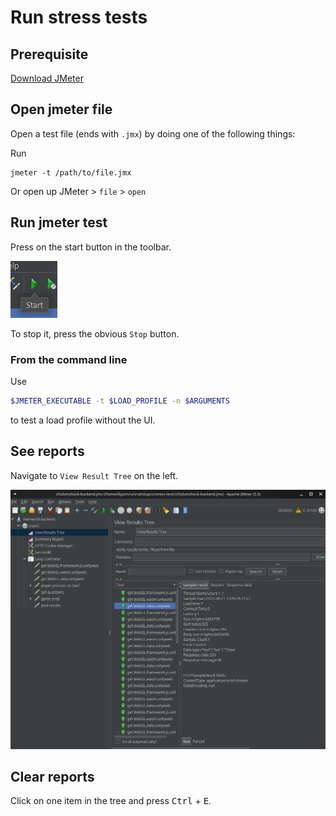 # Run stress tests

## Prerequisite

[Download JMeter](https://jmeter.apache.org/download_jmeter.cgi)

## Open jmeter file

Open a test file (ends with `.jmx`) by doing one of the following things:

Run

```
jmeter -t /path/to/file.jmx
```

Or open up JMeter > `file` > `open`

## Run jmeter test

Press on the start button in the toolbar.

![starting the test](images/start.png)

To stop it, press the obvious `Stop` button.

### From the command line

Use
```bash
$JMETER_EXECUTABLE -t $LOAD_PROFILE -n $ARGUMENTS
```
to test a load profile without the UI.

## See reports

Navigate to `View Result Tree` on the left.

![seeing results example](images/report.png)

## Clear reports

Click on one item in the tree and press <kbd>Ctrl</kbd> + <kbd>E</kbd>.
